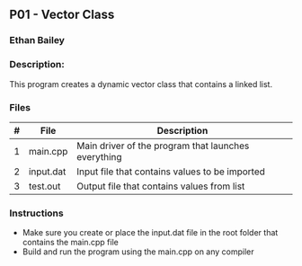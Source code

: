 ## P01 - Vector Class
### Ethan Bailey
### Description:

This program creates a dynamic vector class that contains a linked list.

### Files

|   #   | File            | Description                                        |
| :---: | --------------- | -------------------------------------------------- |
|   1   | main.cpp        | Main driver of the program that launches everything|
|   2   | input.dat       | Input file that contains values to be imported     |
|   3   | test.out        | Output file that contains values from list         |

### Instructions

- Make sure you create or place the input.dat file in the root folder that contains the main.cpp file
- Build and run the program using the main.cpp on any compiler

